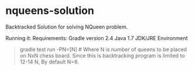 # nqueens-solution
Backtracked Solution for solving NQueen problem.

Running it:
 Requirements: Gradle version 2.4
 Java 1.7 JDK/JRE Environment

> gradle test run -PN=[N] # Where N is number of queens to be placed on NxN chess board. Since this is backtracking program is limited to 12-14 N, By default N=8. 
